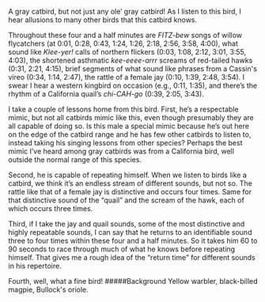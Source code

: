 A gray catbird, but not just any ole’ gray catbird! As I listen to this bird, I hear allusions to many other birds that this catbird knows.

Throughout these four and a half minutes are _FITZ-bew_ songs of willow flycatchers (at 0:01, 0:28, 0:43, 1:24, 1:26, 2:18, 2:56, 3:58, 4:00), what sound like _Klee-yer!_ calls of northern flickers (0:03, 1:08, 2:12, 3:01, 3:55, 4:03), the shortened asthmatic _kee-eeee-arrr_ screams of red-tailed hawks (0:31, 2:21,  4:15), brief segments of what sound like phrases from a Cassin's vireo (0:34, 1:14,  2:47), the rattle of a female jay (0:10, 1:39, 2:48, 3:54). I swear I hear a western kingbird on occasion (e.g., 0:11, 1:35), and there’s the rhythm of a California quail’s _chi-CAH-go_ (0:39, 2:05, 3:43). 

I take a couple of lessons home from this bird. First, he’s a respectable mimic, but not all catbirds mimic like this, even though presumably they are all capable of doing so. Is this male a special mimic because he’s out here on the edge of the catbird range and he has few other catbirds to listen to, instead taking his singing lessons from other species? Perhaps the best mimic I’ve heard among gray catbirds was from a California bird, well outside the normal range of this species. 

Second, he is capable of repeating himself. When we listen to birds like a catbird, we think it’s an endless stream of different sounds, but not so. The rattle like that of a female jay is distinctive and occurs four times. Same for that distinctive sound of the “quail” and the scream of the hawk, each of which occurs three times. 

Third, if I take the jay and quail sounds, some of the most distinctive and highly repeatable sounds, I can say that he returns to an identifiable sound three to four times within these four and a half minutes. So it takes him 60 to 90 seconds to race through much of what he knows before repeating himself. That gives me a rough idea of the “return time” for different sounds in his repertoire.

Fourth, well, what a fine bird! 
#####Background
Yellow warbler, black-billed magpie, Bullock's oriole.
